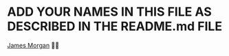 # ADD YOUR NAMES IN THIS FILE AS DESCRIBED IN THE README.md FILE

[James Morgan](https://github.com/MorganJay) 🐱‍🏍
